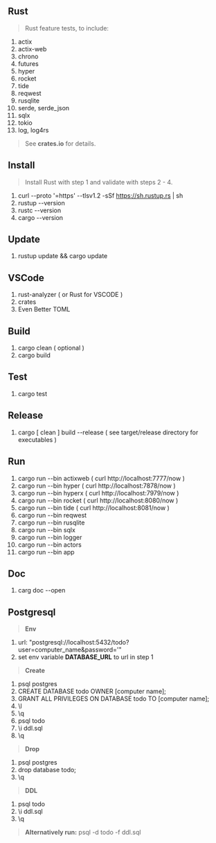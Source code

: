 Rust
----
>Rust feature tests, to include:
1. actix
2. actix-web
3. chrono
4. futures
5. hyper
6. rocket
7. tide
8. reqwest
9. rusqlite
10. serde, serde_json
11. sqlx
12. tokio
13. log, log4rs
>See **crates.io** for details.

Install
-------
>Install Rust with step 1 and validate with steps 2 - 4.
1. curl --proto '=https' --tlsv1.2 -sSf https://sh.rustup.rs | sh
2. rustup --version
3. rustc --version
4. cargo --version

Update
------
1. rustup update && cargo update

VSCode
------
1. rust-analyzer  ( or Rust for VSCODE )
2. crates
3. Even Better TOML

Build
-----
1. cargo clean ( optional )
2. cargo build

Test
----
1. cargo test

Release
-------
1. cargo [ clean ] build --release ( see target/release directory for executables )

Run
---
1. cargo run --bin actixweb  ( curl http://localhost:7777/now )
2. cargo run --bin hyper     ( curl http://localhost:7878/now )
3. cargo run --bin hyperx    ( curl http://localhost:7979/now )
4. cargo run --bin rocket    ( curl http://localhost:8080/now )
5. cargo run --bin tide      ( curl http://localhost:8081/now )
6. cargo run --bin reqwest
7. cargo run --bin rusqlite
8. cargo run --bin sqlx
9. cargo run --bin logger
10. cargo run --bin actors
11. cargo run --bin app

Doc
---
1. carg doc --open

Postgresql
----------
>**Env**
1. url: "postgresql://localhost:5432/todo?user=computer_name&password='"
2. set env variable **DATABASE_URL** to url in step 1
>**Create**
1. psql postgres
2. CREATE DATABASE todo OWNER [computer name];
3. GRANT ALL PRIVILEGES ON DATABASE todo TO [computer name];
4. \l
5. \q
6. psql todo
7. \i ddl.sql
8. \q
>**Drop**
1. psql postgres
2. drop database todo;
3. \q
>**DDL**
1. psql todo
2. \i ddl.sql
3. \q
>**Alternatively run:** psql -d todo -f ddl.sql